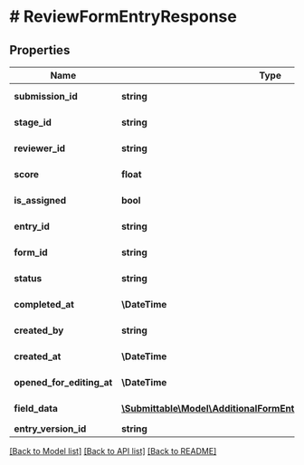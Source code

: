 # # ReviewFormEntryResponse

## Properties

Name | Type | Description | Notes
------------ | ------------- | ------------- | -------------
**submission_id** | **string** |  | [optional] [readonly]
**stage_id** | **string** |  | [optional] [readonly]
**reviewer_id** | **string** |  | [optional] [readonly]
**score** | **float** |  | [optional] [readonly]
**is_assigned** | **bool** |  | [optional] [readonly]
**entry_id** | **string** |  | [optional] [readonly]
**form_id** | **string** |  | [optional] [readonly]
**status** | **string** |  | [optional] [readonly]
**completed_at** | **\DateTime** |  | [optional] [readonly]
**created_by** | **string** |  | [optional] [readonly]
**created_at** | **\DateTime** |  | [optional] [readonly]
**opened_for_editing_at** | **\DateTime** |  | [optional] [readonly]
**field_data** | [**\Submittable\Model\AdditionalFormEntryResponseFieldDataInner[]**](AdditionalFormEntryResponseFieldDataInner.md) |  | [optional] [readonly]
**entry_version_id** | **string** |  | [optional]

[[Back to Model list]](../../README.md#models) [[Back to API list]](../../README.md#endpoints) [[Back to README]](../../README.md)
